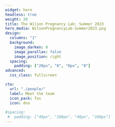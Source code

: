 ```yaml
---
widget: hero
headless: true
weight: 20
title: The Wilson Pregnancy Lab: Summer 2023
hero_media: WilsonPregnancyLab-Summer2023.png
design:
  columns: "1"
  background:
    image_darken: 0
    image_parallax: false
    image_position: right
  spacing:
    padding: ["20px", "0", "0px", "0"]
advanced:
  css_class: fullscreen

cta:
  url: "./people/"
  label: Meet the team
  icon_pack: fas
  icon: dna
  
#spacing:
 #  padding: ["40px", "100px", "40px", "100px"]
---
```



